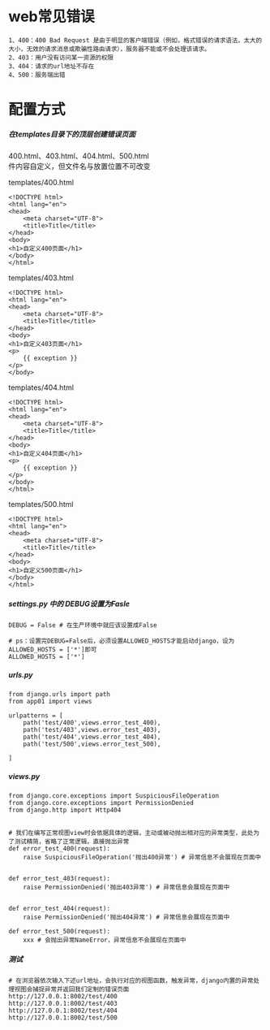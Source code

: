# web常见错误 
```
1、400：400 Bad Request 是由于明显的客户端错误（例如，格式错误的请求语法，太大的大小，无效的请求消息或欺骗性路由请求），服务器不能或不会处理该请求。
2、403：用户没有访问某一资源的权限
3、404：请求的url地址不存在
4、500：服务端出错
```
# 配置方式
##### 在templates目录下的顶层创建错误页面  
400.html、403.html、404.html、500.html  
件内容自定义，但文件名与放置位置不可改变  

templates/400.html
```
<!DOCTYPE html>
<html lang="en">
<head>
    <meta charset="UTF-8">
    <title>Title</title>
</head>
<body>
<h1>自定义400页面</h1>
</body>
</html>
```
templates/403.html
```
<!DOCTYPE html>
<html lang="en">
<head>
    <meta charset="UTF-8">
    <title>Title</title>
</head>
<body>
<h1>自定义403页面</h1>
<p>
    {{ exception }}
</p>
</body>
```
templates/404.html
```
<!DOCTYPE html>
<html lang="en">
<head>
    <meta charset="UTF-8">
    <title>Title</title>
</head>
<body>
<h1>自定义404页面</h1>
<p>
    {{ exception }}
</p>
</body>
</html>
```
templates/500.html
```
<!DOCTYPE html>
<html lang="en">
<head>
    <meta charset="UTF-8">
    <title>Title</title>
</head>
<body>
<h1>自定义500页面</h1>
</body>
</html>
```
##### settings.py 中的 DEBUG设置为Fasle
```
DEBUG = False # 在生产环境中就应该设置成False

# ps：设置完DEBUG=False后，必须设置ALLOWED_HOSTS才能启动django，设为ALLOWED_HOSTS = ['*']即可
ALLOWED_HOSTS = ['*']
```
##### urls.py
```
from django.urls import path
from app01 import views

urlpatterns = [
    path('test/400',views.error_test_400),
    path('test/403',views.error_test_403),
    path('test/404',views.error_test_404),
    path('test/500',views.error_test_500),

]
```
##### views.py
```
from django.core.exceptions import SuspiciousFileOperation
from django.core.exceptions import PermissionDenied
from django.http import Http404


# 我们在编写正常视图view时会依据具体的逻辑，主动或被动抛出相对应的异常类型，此处为了测试精简，省略了正常逻辑，直接抛出异常
def error_test_400(request):
    raise SuspiciousFileOperation('抛出400异常') # 异常信息不会展现在页面中


def error_test_403(request):
    raise PermissionDenied('抛出403异常') # 异常信息会展现在页面中


def error_test_404(request):
    raise PermissionDenied('抛出404异常') # 异常信息会展现在页面中

def error_test_500(request):
    xxx # 会抛出异常NameError，异常信息不会展现在页面中
```
##### 测试
```
# 在浏览器依次输入下述url地址，会执行对应的视图函数，触发异常，django内置的异常处理视图会捕捉异常并返回我们定制的错误页面
http://127.0.0.1:8002/test/400
http://127.0.0.1:8002/test/403
http://127.0.0.1:8002/test/404
http://127.0.0.1:8002/test/500
```